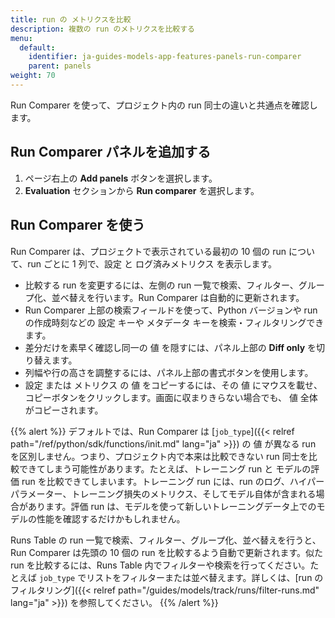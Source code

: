 ```yaml
---
title: run の メトリクスを比較
description: 複数の run のメトリクスを比較する
menu:
  default:
    identifier: ja-guides-models-app-features-panels-run-comparer
    parent: panels
weight: 70
---
```


Run Comparer を使って、プロジェクト内の run 同士の違いと共通点を確認します。

## Run Comparer パネルを追加する

1. ページ右上の **Add panels** ボタンを選択します。
1. **Evaluation** セクションから **Run comparer** を選択します。

## Run Comparer を使う
Run Comparer は、プロジェクトで表示されている最初の 10 個の run について、run ごとに 1 列で、設定 と ログ済みメトリクス を表示します。

- 比較する run を変更するには、左側の run 一覧で検索、フィルター、グループ化、並べ替えを行います。Run Comparer は自動的に更新されます。
- Run Comparer 上部の検索フィールドを使って、Python バージョンや run の作成時刻などの 設定 キーや メタデータ キーを検索・フィルタリングできます。
- 差分だけを素早く確認し同一の 値 を隠すには、パネル上部の **Diff only** を切り替えます。
- 列幅や行の高さを調整するには、パネル上部の書式ボタンを使用します。
- 設定 または メトリクス の 値 をコピーするには、その 値 にマウスを載せ、コピーボタンをクリックします。画面に収まりきらない場合でも、 値 全体がコピーされます。

{{% alert %}}
デフォルトでは、Run Comparer は [`job_type`]({{< relref path="/ref/python/sdk/functions/init.md" lang="ja" >}}) の 値 が異なる run を区別しません。つまり、プロジェクト内で本来は比較できない run 同士を比較できてしまう可能性があります。たとえば、トレーニング run と モデルの評価 run を比較できてしまいます。トレーニング run には、run のログ、ハイパーパラメーター、トレーニング損失のメトリクス、そしてモデル自体が含まれる場合があります。評価 run は、モデルを使って新しいトレーニングデータ上でのモデルの性能を確認するだけかもしれません。

Runs Table の run 一覧で検索、フィルター、グループ化、並べ替えを行うと、Run Comparer は先頭の 10 個の run を比較するよう自動で更新されます。似た run を比較するには、Runs Table 内でフィルターや検索を行ってください。たとえば `job_type` でリストをフィルターまたは並べ替えます。詳しくは、[run のフィルタリング]({{< relref path="/guides/models/track/runs/filter-runs.md" lang="ja" >}}) を参照してください。
{{% /alert %}}